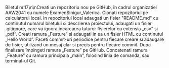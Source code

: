 Biletul nr.17\n\nCreati un repozitoriu nou pe GitHub, în cadrul organizatiei AAW2041 cu numele ExamenSinigur_Valerica. Clonati repozitoriul pe calculatorul local. In repozitoriul local adaugati un fisier "README.md" cu continutul numarul biletului si descrierea proiectului, adaugati un fisier .gitignore, care va ignora incarcarea tuturor fisierelor cu extensia „csv” si „pdf”. Creati ramura „Feature” si adaugati in ea un fisier HTML cu continutul „Hello World”. Faceti commit-uri periodice pentru fiecare creare si adaugare de fisier, utilizand un mesaj clar si precis pentru fiecare commit. Dupa finalizare împingeti ramura „Feature” pe GitHub. Concatenati ramura „Feature” cu ramura principala „main”, folosind linia de comanda, sau terminal-ul Git.
